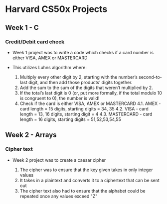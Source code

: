 # Harvard CS50x Projects 

## Week 1 - C
### Credit/Debit card check

- Week 1 project was to write a code which checks if a card number is either VISA, AMEX or MASTERCARD
- This utilizes Luhns algorithm where:
  
    1. Multiply every other digit by 2, starting with the number’s second-to-last digit, and then add those products’ digits together.
    2. Add the sum to the sum of the digits that weren’t multiplied by 2.
    3. If the total’s last digit is 0 (or, put more formally, if the total modulo 10 is congruent to 0), the number is valid!
    4. Check if the card is either VISA, AMEX or MASTERCARD
      4.1. AMEX - card length = 15 digits, starting digits = 34, 35
      4.2. VISA - card length = 13, 16 digits, starting digit = 4
      4.3. MASTERCARD - card length = 16 digits, starting digits = 51,52,53,54,55

## Week 2 - Arrays
### Cipher text

- Week 2 project was to create a caesar cipher

    1. The cipher was to ensure that the key given takes in only integer values
    2. It takes in a plaintext and converts it to a ciphertext that can be sent out
    3. The cipher text also had to ensure that the alphabet could be repeated once any values exceed "Z"
